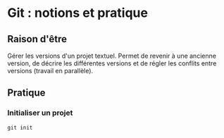 # Git : notions et pratique

## Raison d'être

Gérer les versions d'un projet textuel.
Permet de revenir à une ancienne version, de décrire les différentes versions et de régler les conflits entre versions (travail en parallèle).

## Pratique

### Initialiser un projet

```
git init
```
